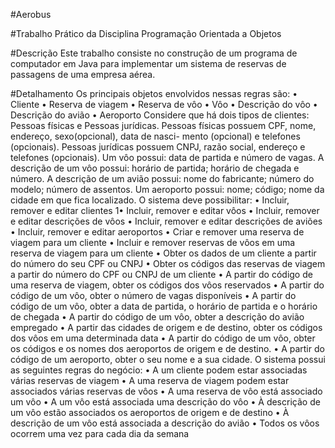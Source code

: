 #Aerobus

#Trabalho Prático da Disciplina Programação Orientada a Objetos

#Descrição
Este trabalho consiste no construção de um programa de computador em Java
para implementar um sistema de reservas de passagens de uma empresa aérea.

#Detalhamento
Os principais objetos envolvidos nessas regras são:
• Cliente
• Reserva de viagem
• Reserva de vôo
• Vôo
• Descrição do vôo
• Descrição do avião
• Aeroporto
Considere que há dois tipos de clientes: Pessoas fı́sicas e Pessoas jurı́dicas.
Pessoas fı́sicas possuem CPF, nome, endereço, sexo(opcional), data de nasci-
mento (opcional) e telefones (opcionais). Pessoas jurı́dicas possuem CNPJ,
razão social, endereço e telefones (opcionais).
Um vôo possui: data de partida e número de vagas.
A descrição de um vôo possui: horário de partida; horário de chegada e
número.
A descrição de um avião possui: nome do fabricante; número do modelo;
número de assentos.
Um aeroporto possui: nome; código; nome da cidade em que fica localizado.
O sistema deve possibilitar:
• Incluir, remover e editar clientes
1• Incluir, remover e editar vôos
• Incluir, remover e editar descrições de vôos
• Incluir, remover e editar descrições de aviões
• Incluir, remover e editar aeroportos
• Criar e remover uma reserva de viagem para um cliente
• Incluir e remover reservas de vôos em uma reserva de viagem para um
cliente
• Obter os dados de um cliente a partir do número do seu CPF ou CNPJ
• Obter os códigos das reservas de viagem a partir do número do CPF ou
CNPJ de um cliente
• A partir do código de uma reserva de viagem, obter os códigos dos vôos
reservados
• A partir do código de um vôo, obter o número de vagas disponı́veis
• A partir do código de um vôo, obter a data de partida, o horário de partida
e o horário de chegada
• A partir do código de um vôo, obter a descrição do avião empregado
• A partir das cidades de origem e de destino, obter os códigos dos vôos em
uma determinada data
• A partir do código de um vôo, obter os códigos e os nomes dos aeroportos
de origem e de destino.
• A partir do código de um aeroporto, obter o seu nome e a sua cidade.
O sistema possui as seguintes regras do negócio:
• A um cliente podem estar associadas várias reservas de viagem
• A uma reserva de viagem podem estar associados várias reservas de vôos
• A uma reserva de vôo está associado um vôo
• A um vôo está associada uma descrição do vôo
• À descrição de um vôo estão associados os aeroportos de origem e de
destino
• À descrição de um vôo está associada a descrição do avião
• Todos os vôos ocorrem uma vez para cada dia da semana